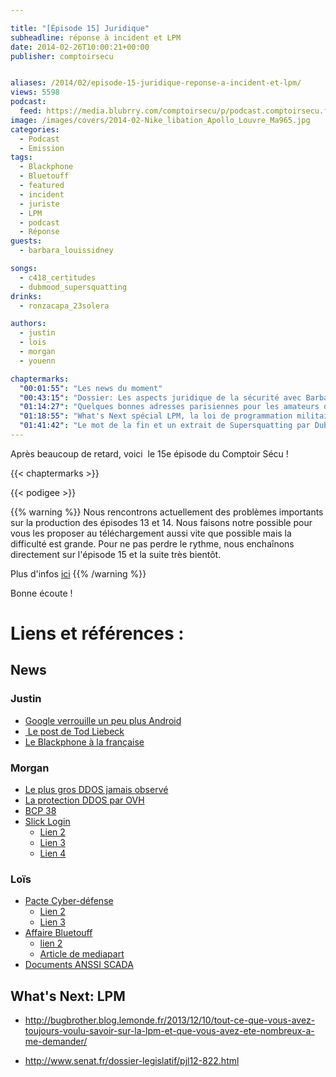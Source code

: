 ```yaml
---

title: "[Épisode 15] Juridique"
subheadline: réponse à incident et LPM
date: 2014-02-26T10:00:21+00:00
publisher: comptoirsecu


aliases: /2014/02/episode-15-juridique-reponse-a-incident-et-lpm/
views: 5598
podcast:
  feed: https://media.blubrry.com/comptoirsecu/p/podcast.comptoirsecu.fr/CSEC.EP15.2014-02-25.REPONSE_A_INCIDENTS.mp3
image: /images/covers/2014-02-Nike_libation_Apollo_Louvre_Ma965.jpg
categories:
  - Podcast
  - Emission
tags:
  - Blackphone
  - Bluetouff
  - featured
  - incident
  - juriste
  - LPM
  - podcast
  - Réponse
guests:
  - barbara_louissidney

songs:
  - c418_certitudes
  - dubmood_supersquatting
drinks:
  - ronzacapa_23solera

authors:
  - justin
  - lois
  - morgan
  - youenn

chaptermarks:
  "00:01:55": "Les news du moment"
  "00:43:15": "Dossier: Les aspects juridique de la sécurité avec Barbara Louis-Sidney"
  "01:14:27": "Quelques bonnes adresses parisiennes pour les amateurs de Rhum sur fond musical de C418"
  "01:18:55": "What's Next spécial LPM, la loi de programmation militaire"
  "01:41:42": "Le mot de la fin et un extrait de Supersquatting par Dubmood et Zabutom, compositeurs suédois mythiques de la demoscene ayant notamment travaillé avec l'incontournable team Razor1911"
---
```


Après beaucoup de retard, voici  le 15e épisode du Comptoir Sécu !

{{< chaptermarks >}}

{{< podigee >}}

{{% warning %}}
Nous rencontrons actuellement des problèmes importants sur la production des épisodes 13 et 14. Nous faisons notre possible pour vous les proposer au téléchargement aussi vite que possible mais la difficulté est grande. Pour ne pas perdre le rythme, nous enchaînons directement sur l'épisode 15 et la suite très bientôt.

Plus d'infos [ici](https://www.comptoirsecu.fr/2014/02/mais-ou-sont-passes-les-episodes-13-et-14/)
{{% /warning %}}

Bonne écoute !

# Liens et références :

## News

### Justin

- [Google verrouille un peu plus Android](http://korben.info/google-verrouille-encore-petit-peu-plus-android.html)
- [ Le post de Tod Liebeck](https://plus.google.com/+TodLiebeck/posts/gjnmuaDM8sn)
- [Le Blackphone à la française](http://www.globalsecuritymag.fr/Charles-d-Aumale-ERCOM-L-arrivee,20140214,42977.html)

### Morgan

- [Le plus gros DDOS jamais observé](http://blog.cloudflare.com/technical-details-behind-a-400gbps-ntp-amplification-ddos-attack)
- [La protection DDOS par OVH](https://www.ovh.com/fr/a1164.protection-anti-ddos-service-standard)
- [BCP 38](http://www.bcp38.info/index.php/Main_Page)
- [Slick Login](http://techcrunch.com/2013/09/09/slicklogin-wants-to-kill-the-password-by-singing-a-silent-song-to-your-smartphone/)
  - [Lien 2](http://www.01net.com/editorial/614258/google-achete-slicklogin-une-start-up-qui-securise-les-acces-au-net-par-le-son/#)
  - [Lien 3](http://www.numerama.com/magazine/28447-google-achete-slicklogin-pour-renforcer-l-authentification.html)
  - [Lien 4](http://techcrunch.com/2014/02/16/google-acquires-slicklogin-the-sound-based-password-alternative/)

### Loïs

- [Pacte Cyber-défense](http://www.defense.gouv.fr/content/download/237708/2704474/file/Pacte%20D%C3%A9fense%20Cyber-1.pdf)
  - [Lien 2](http://www.silicon.fr/nsa-merkel-proposer-hollande-reseau-commun-92766.html)
  - [Lien 3](http://www.itespresso.fr/messagerie-electronique-matignon-veut-chiffrement-donnees-hebergees-france-72964.html)
- [Affaire Bluetouff](http://www.numerama.com/magazine/28295-bluetouff-condamne-en-appel-pour-avoir-su-utiliser-google.html)
  - [lien 2](http://reflets.info/letrange-confrontation-entre-le-droit-et-la-technique/)
  - [Article de mediapart](http://www.mediapart.fr/journal/france/201213/piratage-google-drole-de-proces-en-appel-pour-un-journaliste)
- [Documents ANSSI SCADA](http://www.ssi.gouv.fr/fr/menu/actualites/l-anssi-publie-des-mesures-visant-a-renforcer-la-cybersecurite-des-systemes.html)

## What's Next: LPM

- <http://bugbrother.blog.lemonde.fr/2013/12/10/tout-ce-que-vous-avez-toujours-voulu-savoir-sur-la-lpm-et-que-vous-avez-ete-nombreux-a-me-demander/>

- <http://www.senat.fr/dossier-legislatif/pjl12-822.html>
